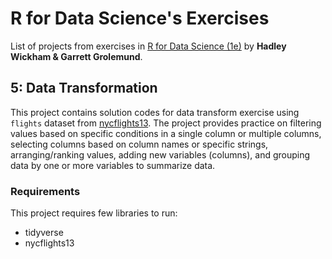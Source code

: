 
# R for Data Science's Exercises
List of projects from exercises in [R for Data Science (1e)](https://r4ds.had.co.nz/index.html) by **Hadley Wickham & Garrett Grolemund**.

## 5: Data Transformation
This project contains solution codes for data transform exercise using `flights` dataset from [nycflights13](https://github.com/tidyverse/nycflights13). The project provides practice on filtering values based on specific conditions in a single column or multiple columns, selecting columns based on column names or specific strings, arranging/ranking values, adding new variables (columns), and grouping data by one or more variables to summarize data. 

### Requirements
This project requires few libraries to run:
- tidyverse
- nycflights13

